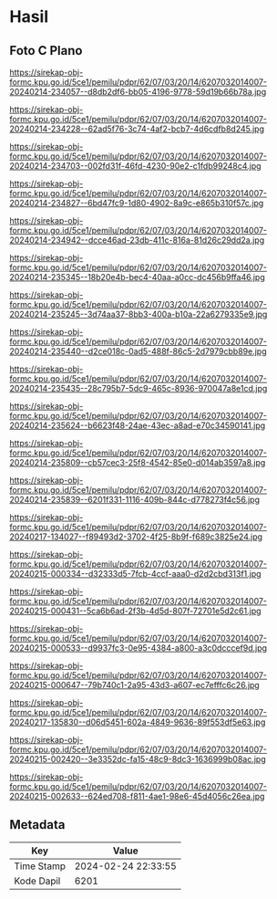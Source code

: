 # Hasil

## Foto C Plano

https://sirekap-obj-formc.kpu.go.id/5ce1/pemilu/pdpr/62/07/03/20/14/6207032014007-20240214-234057--d8db2df6-bb05-4196-9778-59d19b66b78a.jpg

https://sirekap-obj-formc.kpu.go.id/5ce1/pemilu/pdpr/62/07/03/20/14/6207032014007-20240214-234228--62ad5f76-3c74-4af2-bcb7-4d6cdfb8d245.jpg

https://sirekap-obj-formc.kpu.go.id/5ce1/pemilu/pdpr/62/07/03/20/14/6207032014007-20240214-234703--002fd31f-46fd-4230-90e2-c1fdb99248c4.jpg

https://sirekap-obj-formc.kpu.go.id/5ce1/pemilu/pdpr/62/07/03/20/14/6207032014007-20240214-234827--6bd47fc9-1d80-4902-8a9c-e865b310f57c.jpg

https://sirekap-obj-formc.kpu.go.id/5ce1/pemilu/pdpr/62/07/03/20/14/6207032014007-20240214-234942--dcce46ad-23db-411c-816a-81d26c29dd2a.jpg

https://sirekap-obj-formc.kpu.go.id/5ce1/pemilu/pdpr/62/07/03/20/14/6207032014007-20240214-235345--18b20e4b-bec4-40aa-a0cc-dc456b9ffa46.jpg

https://sirekap-obj-formc.kpu.go.id/5ce1/pemilu/pdpr/62/07/03/20/14/6207032014007-20240214-235245--3d74aa37-8bb3-400a-b10a-22a6279335e9.jpg

https://sirekap-obj-formc.kpu.go.id/5ce1/pemilu/pdpr/62/07/03/20/14/6207032014007-20240214-235440--d2ce018c-0ad5-488f-86c5-2d7979cbb89e.jpg

https://sirekap-obj-formc.kpu.go.id/5ce1/pemilu/pdpr/62/07/03/20/14/6207032014007-20240214-235435--28c795b7-5dc9-465c-8936-970047a8e1cd.jpg

https://sirekap-obj-formc.kpu.go.id/5ce1/pemilu/pdpr/62/07/03/20/14/6207032014007-20240214-235624--b6623f48-24ae-43ec-a8ad-e70c34590141.jpg

https://sirekap-obj-formc.kpu.go.id/5ce1/pemilu/pdpr/62/07/03/20/14/6207032014007-20240214-235809--cb57cec3-25f8-4542-85e0-d014ab3597a8.jpg

https://sirekap-obj-formc.kpu.go.id/5ce1/pemilu/pdpr/62/07/03/20/14/6207032014007-20240214-235839--6201f331-1116-409b-844c-d778273f4c56.jpg

https://sirekap-obj-formc.kpu.go.id/5ce1/pemilu/pdpr/62/07/03/20/14/6207032014007-20240217-134027--f89493d2-3702-4f25-8b9f-f689c3825e24.jpg

https://sirekap-obj-formc.kpu.go.id/5ce1/pemilu/pdpr/62/07/03/20/14/6207032014007-20240215-000334--d32333d5-7fcb-4ccf-aaa0-d2d2cbd313f1.jpg

https://sirekap-obj-formc.kpu.go.id/5ce1/pemilu/pdpr/62/07/03/20/14/6207032014007-20240215-000431--5ca6b6ad-2f3b-4d5d-807f-72701e5d2c61.jpg

https://sirekap-obj-formc.kpu.go.id/5ce1/pemilu/pdpr/62/07/03/20/14/6207032014007-20240215-000533--d9937fc3-0e95-4384-a800-a3c0dcccef9d.jpg

https://sirekap-obj-formc.kpu.go.id/5ce1/pemilu/pdpr/62/07/03/20/14/6207032014007-20240215-000647--79b740c1-2a95-43d3-a607-ec7efffc6c26.jpg

https://sirekap-obj-formc.kpu.go.id/5ce1/pemilu/pdpr/62/07/03/20/14/6207032014007-20240217-135830--d06d5451-602a-4849-9636-89f553df5e63.jpg

https://sirekap-obj-formc.kpu.go.id/5ce1/pemilu/pdpr/62/07/03/20/14/6207032014007-20240215-002420--3e3352dc-fa15-48c9-8dc3-1636999b08ac.jpg

https://sirekap-obj-formc.kpu.go.id/5ce1/pemilu/pdpr/62/07/03/20/14/6207032014007-20240215-002633--624ed708-f811-4ae1-98e6-45d4056c26ea.jpg


## Metadata

| Key        | Value               |
| ---------- | ------------------- |
| Time Stamp | 2024-02-24 22:33:55 |
| Kode Dapil | 6201                |



